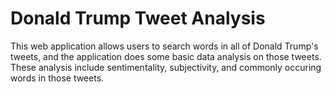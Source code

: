# Donald Trump Tweet Analysis

This web application allows users to search words in all of Donald Trump's tweets, and the application does some basic data analysis on those tweets. These analysis include sentimentality, subjectivity, and commonly occuring words in those tweets.
